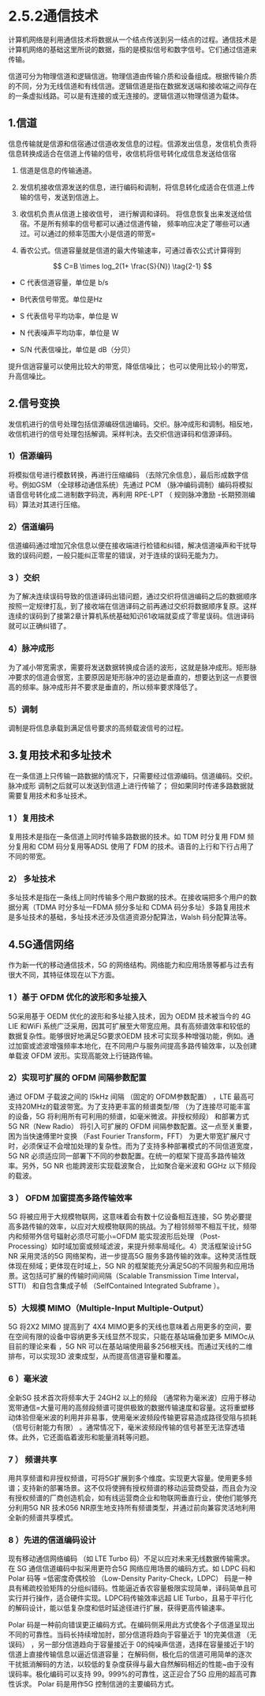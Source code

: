 # 2.5.2通信技术

计算机网络是利用通信技术将数据从一个结点传送到另一结点的过程。通信技术是计算机网络的基础这里所说的数据，指的是模拟信号和数字信号。它们通过信道来传输。

 信道可分为物理信道和逻辑信逍。物理信道由传输介质和设备组成。根据传输介质的不同，分为无线信道和有线信逍。逻辑信道是指在数据发送端和接收端之间存在的一条虚拟线路。可以是有连接的或无连接的。逻辑信道以物理信道为载体。

## 1.信道

信息传输就是信源和信宿通过信道收发信息的过程。信源发出信息，发信机负责将信息转换成适合在信道上传输的信号，收信机将信号转化成信息发送给信宿

1. 信道是信息的传输通道。

2. 发信机接收信源发送的信息，进行编码和调制，将信息转化成适合在信道上传输的信号，发送到信逍上。

3. 收信机负责从信道上接收信号， 进行解调和译码。 将信息恢复出来发送给信宿。不是所有频率的信号都可以通过信道传输， 频率响应决定了哪些可以通过。可以通过的频率范围大小是信道的带宽=

4. 香农公式。信道容量就是信道的最大传输速率，可通过香农公式计算得到

$$
C=B \times log_2(1+ \frac{S}{N}) \tag{2-1}
$$

- C 代表信道容量，单位是 b/s
	
- B代表信号带宽。单位是Hz
	
- S 代表信号平均功率，单位是 W
	
- N 代表噪声平均功率，单位是 W
	
- S/N 代表信噪比，单位是 dB（分贝）

提升信逍容量可以使用比较大的带宽，降低信噪比；  也可以使用比较小的带宽，升高信噪比。

## 2.信号变换

发信机进行的信号处理包括信源编砑信逍编码。交织。脉冲成形和调制。相反地，收信机进行的信号处理包括解调。采样判决。去交织信逍译码和信源译码。

### 1）信源编码

将模拟信号进行模数转换，再进行压缩编码 （去除冗余信息），最后形成数字信号。例如GSM （全球移动通信系统）先通过 PCM （脉冲编码调制）编码将模拟语音信号转化成二进制数字码流，再利用 RPE-LPT （ 规则脉冲激励 -长期预测编码）算法对其进行压缩。

### 2）信道编码

信道编码通过增加冗余信息以便在接收端进行检错和纠错，解决信道噪声和干扰导致的误码问题，一般只能纠正零星的错误，对于连续的误码无能为力。

### 3 ）交织

为了解决连续误码导致的信道译码出错问题，通过交织将信逍编码之后的数据顺序按照一定规律打乱，到了接收端在信逍译码之前再通过交织将数据顺序复原。这样连续的误码到了接第2章计算机系统基础知识61收端就娈成了零星误码。信逍译码就可以正确纠错了。

### 4）脉冲成形

为了减小带宽需求，需要将发送数据转换成合适的波形，这就是脉冲成形。矩形脉冲要求的信道会很宽，主要原因是矩形脉冲的竖边是垂直的，想要达到这一点要很高的频率。脉冲成形并不要求是垂直的，所以频率要求降低了。

### 5）调制

调制是将信息承载到满足信号要求的高频载波信号的过程。

## 3.复用技术和多址技术

在一条信道上只传输一路数据的情况下，只需要经过信源编码。信道编码。交织。脉冲成形 调制之后就可以发送到信道上进行传输了； 但如果同时传递多路数据就需要复用技术和多址技术。

### 1 ）复用技术

复用技术是指在一条信道上同时传输多路数据的技术。如 TDM 时分复用 FDM 频分复用和 CDM 码分复用等ADSL 使用了 FDM 的技术。语音的上行和下行占用了不同的带宽。

### 2） 多址技术

多址技术是指在一条线上同时传输多个用户数据的技术。在接收端把多个用户的数据分离（TDMA 时分多址一FDMA 频分多址和 CDMA 码分多址）多路复用技术是多址技术的基础，多址技术还涉及信道资源分配算法，Walsh 码分配算法等。

## 4.5G通信网络

作为新一代的移动通信技术，5G 的网络结构。网络能力和应用场景等都与过去有很大不同，其特征体现在以下方面。

### 1 ）基于 OFDM 优化的波形和多址接入

5G采用基于 OEDM 优化的波形和多址接入技术，因为 OEDM 技术被当今的 4G LIE 和WiFi 系统广泛采用，因其可扩展至大带宽应用。具有高频谱效率和较低的数据复杂性。能够很好地满足5G要求OEDM 技术可实现多种增强功能，例如。通过加窗或滤波增强频率本地化，在不同用户与服务间提高多路传输效率，以及创建单载波 OFDM 波形。实现高能效上行链路传输。

### 2）实现可扩展的 OFDM 间隔参数配置

通过 OFDM 子载波之间的 I5kHz 间隔 （固定的 OFDM参数配置） ，LTE 最高可支持20MHz的载波带宽。为了支持更丰富的频谱类型/带 （为了连接尽可能丰富的设备，5G 将利用所有可利用的频谱，如毫米微波。非授权频段） 和部署方式5G NR（New Radio） 将引入可扩展的 OFDM 间隔参数配置。这一点至关重要，困为当快速傅里叶变换 （Fast Fourier Transform，FFT） 为更大带宽扩展尺寸时，必须保证不会增加处理的复杂性。而为了支持多种部署模式的不同信道宽度，5G NR 必须适应同一部署下不同的参数配置。在统一的框架下提高多路传输效率。另外，5G NR 也能跨波形实现载波聚合， 比如聚合毫米波和 GGHz 以下频段的载波。

### 3 ） OFDM 加窗提高多路传输效率

5G 将被应用于大规模物联网，这意味着会有数十亿设备相互连接，SG 势必要提高多路传输的效率，以应对大规模物联网的挑战。为了相邻频带不相互干扰，频带内和频带外信号辐射必须尽可能小=OFDM 能实现波形后处理 （Post-Processing）如时域加窗或频域滤波，来提升频率局域化。4）灵活框架设计5G NR 采用灵活的5G 网络架构，进一步提高5G 服务多路传输的效率。这种灵活性既体现在频域；更体现在时域上，5G NR 的框架能充分满足5G的不同服务和应用场景。这包括可扩展的传输时间间隔（Scalable Transmission Time Interval，STTI） 和自包含集成子帧 （SelfContained Integrated Subframe ）。

### 5）大规模 MIMO（Multiple-Input Multiple-Output）

5G 将2X2 MIMO 提高到了 4X4 MIMO更多的天线也意味着占用更多的空间，要在空间有限的设备中容纳更多天线显然不现实，只能在基站端叠加更多 MIMOc从目前的理论来看 ，5G NR 可以在基站端使用最多256根天线。而通过天线的二维排布，可以实现3D 波束成型，从而提高信道容量和覆盖。

### 6 ）毫米波

全新SG 技术首次将频率大于 24GH2 以上的频段 （通常称为毫米波）应用于移动宽带通信=大量可用的高频段频谱可提供极致的数据传输速度和容量。这将重塑移动体验但毫米波的利用并非易事，使用毫米波频段传输更容易造成路径受阻与损耗 （信号衍射能力有限） 。通常情况下，毫米波频段传输的信号甚至无法穿透墙体。此外，它还面临着波形和能量消耗等问题。

### 7 ） 频谱共享

用共享频谱和非授权频谱，可将5G扩展到多个维度。实现更大容量。使用更多频谱；支持新的部署场景。这不仅将使拥有授权频谱的移动运营商受益，而且会为没有授权频谱的厂商创造机会，如有线运营商企业和物联网垂直行业，使他们能够充分利用5G NR 技术056 NR原生地支持所有频谱类型，并通过前向兼容灵活地利用全新的频谱共享模式。

### 8 ）先进的信道编码设计

现有移动通信网络编码 （如 LTE Turbo 码）不足以应对未来无线数据传输需求。在 SG 通信信道编码中拟采用更符合5G 网络应用场景的编码方式。如 LDPC 码和 Polar 码等 =低密度奇偶校验 （Low-Density Parity-Check，LDPC） 码是一种具有稀疏校验矩阵的分组纠错码。性能逼近香农容量极限实现简单，译码简单且可实行并行操作，适合硬件实现。LDPC码传输效率远超 LIE Turbo，且易于平行化的解码设计，能以低复杂度和低时延途径进行扩展，获得更高传输速率。

Polar 码是一种前向错误更正编码方式。在编码侧采用此方式使各个子信道呈现出不同的可靠性。当码长持续增加肘，部分信道将趋向于容量近于 1的完美信道 （无误码） ，另一部分信道趋向于容量接近于 0的纯噪声信道，选择在容量接近于1的信道上直接传输信息以逼近信道容量；  在解码侧，极化后的信道可用简单的逐次干扰抵消解码的方法，以较低的复杂度获得与最大自然解码相近的性能~由于没有误码率。极化编码可以支持 99。999%的可靠性，这正迎合了5G 应用的超高可靠性诉求。 Polar 码是用作5G 控制信逍的主要编码方式。
